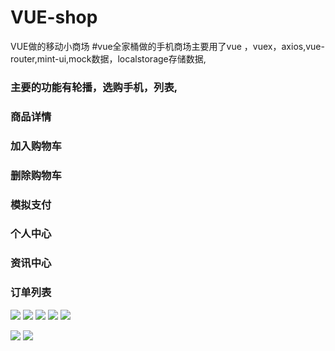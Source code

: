 # VUE-shop
VUE做的移动小商场
#vue全家桶做的手机商场主要用了vue ，vuex，axios,vue-router,mint-ui,mock数据，localstorage存储数据,
### 主要的功能有轮播，选购手机，列表,
### 商品详情
### 加入购物车
### 删除购物车
### 模拟支付
### 个人中心
### 资讯中心
### 订单列表
![](https://github.com/dengbaoling/IMAGES/blob/master/2017-12-14_201252.png)
![](https://github.com/dengbaoling/IMAGES/blob/master/2017-12-14_201301.png)
![](https://github.com/dengbaoling/IMAGES/blob/master/2017-12-14_201313.png)
![](https://github.com/dengbaoling/IMAGES/blob/master/2017-12-14_201323.png)
![](https://github.com/dengbaoling/IMAGES/blob/master/2017-12-14_201340.png)

![](https://github.com/dengbaoling/IMAGES/blob/master/2017-12-14_201419.png)
![](https://github.com/dengbaoling/IMAGES/blob/master/2017-12-14_201439.png)
